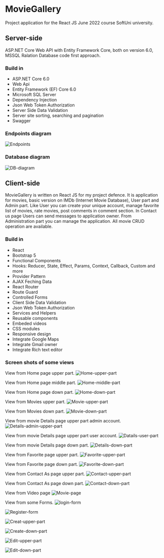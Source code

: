 <h1>MovieGallery</h1>
<div>Project application for the React JS June 2022 course SoftUni university.</div>
<h2>Server-side</h2>
<p>ASP.NET Core Web API with Entity Framework Core, both on version 6.0, MSSQL Ralation Database code first approach.</p>
<h3>Build in</h3>
<ul>
  <li>ASP.NET Core 6.0</li>
  <li>Web Api</li>
  <li>Entity Framework (EF) Core 6.0</li>
  <li>Microsoft SQL Server</li> 
  <li>Dependency Injection</li>
  <li>Json Web Token Authorization</li>
  <li>Server Side Data Validation</li>
  <li>Server site sorting, searching and pagination</li>   
  <li>Swagger</li>
</ul>
<h3>Endpoints diagram</h3>

![Endpoints](https://github.com/user-attachments/assets/ec0279f9-e722-4d72-86cb-be29cbd765f5)

<h3>Database diagram</h3>

![DB-diagram](https://github.com/user-attachments/assets/54e344e9-dd63-497c-9a47-919e78fac926)

<h2>Client-side</h2>
<p> MovieGallery is written on React JS for my project defence. It is application for movies, basic version on IMDb (Internet Movie Database), User part and Admin part. Like User you can create your unique account, manage favorite list of movies, rate movies, post comments in comment section. In Contact us page Users can send messages to application owner. From Administration part you can manage the application. All movie CRUD operation are available.</p>

<h3>Build in</h3>
<ul>
  <li>React</li>
  <li>Bootstrap 5</li>
  <li>Functional Components</li>
  <li>Hooks: Reducer, State, Effect, Params, Context, Callback, Custom and more</li>
  <li>Provider Pattern</li>
  <li>AJAX Feching Data</li>
  <li>React Router</li>
  <li>Route Guard</li>
  <li>Controlled Forms</li> 
  <li>Client Side Data Validation</li>
  <li>Json Web Token Authorization</li>   
  <li>Services and Helpers</li>
  <li>Reusable components</li>
  <li>Embeded videos</li>
  <li>CSS modules</li>
  <li>Responsive design</li>
  <li>Integrate Google Maps</li>
  <li>Integrate Gmail owner</li>
  <li>Integrate Rich text editor</li>
</ul>


<h3>Screen shots of some views</h3>

View from Home page upper part.
![Home-upper-part](https://github.com/user-attachments/assets/eed16fd1-4a3d-4ab7-8409-ef3fe771910c)

View from Home page middle part.
![Home-middle-part](https://github.com/user-attachments/assets/62227a66-1e9a-4e6e-ba04-c639d5cc2105)

View from Home page down part.
![Home-down-part](https://github.com/user-attachments/assets/e4f9e942-6355-4c1e-93c7-c2264b146161)

View from Movies upper part.
![Movie-upper-part](https://github.com/user-attachments/assets/12627c38-db88-446b-a3eb-c73125d8b12e)

View from Movies down part.
![Movie-down-part](https://github.com/user-attachments/assets/5654a900-919f-4ded-8fc5-7aba2e923afe)

View from movie Details page upper part admin account.
![Details-admin-upper-part](https://github.com/user-attachments/assets/af489123-4bbd-48dc-b797-7ffa3b47f2cc)

View from movie Details page upper part user account.
![Datails-user-part](https://github.com/user-attachments/assets/a9bcae13-1bd4-4f41-97e1-b883b131f2e3)

View from movie Details page down part.
![Details-down-part](https://github.com/user-attachments/assets/7df3c703-e23b-43d4-bbe7-a5babecaf62e)

View from Favorite page upper part.
![Favorite-upper-part](https://github.com/user-attachments/assets/9681fc60-e8e5-4d6d-9a74-978a6a5dbcf2)

View from Favorite page down part.
![Favorite-down-part](https://github.com/user-attachments/assets/99620e81-8fcc-4f97-af6f-1e6889fad6d0)

View from Contact As page upper part.
![Contact-upper-part](https://github.com/user-attachments/assets/fdc88767-86e1-40fd-8769-43f1276beb19)

View from Contact As page down part.
![Contact-down-part](https://github.com/user-attachments/assets/57690519-b1b6-40a3-a49d-39bcec5c6ad5)

View from Video page
![Movie-page](https://github.com/user-attachments/assets/93c8e928-4179-4384-b220-16ad77147417)

View from some Forms.
![login-form](https://github.com/user-attachments/assets/902a5ff3-ea84-4cb1-bdcd-b3e020c92276)

![Register-form](https://github.com/user-attachments/assets/e8513e61-67c8-4c68-81a5-a16e4be53b68)

![Creat-upper-part](https://github.com/user-attachments/assets/a34260f6-1f9c-4cad-a48e-909b0efe67c5)

![Create-down-part](https://github.com/user-attachments/assets/7a5de220-661f-4253-ab3e-f16ac02b438e)

![Edit-upper-part](https://github.com/user-attachments/assets/be907f49-225b-472b-b604-623275775896)

![Edit-down-part](https://github.com/user-attachments/assets/7ec5d087-2045-4415-b386-5ad6bf8fb2d1)


